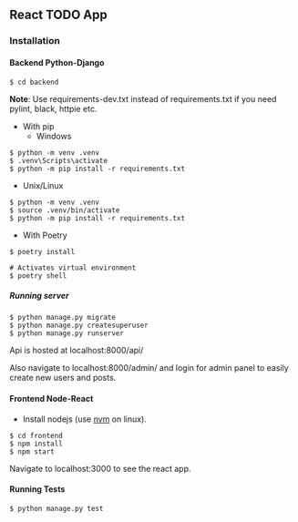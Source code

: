 ## React TODO App

### Installation

#### Backend Python-Django

```
$ cd backend
```

**Note**:
Use requirements-dev.txt instead of requirements.txt if you need pylint, black, httpie etc.


- With pip
  - Windows

```
$ python -m venv .venv
$ .venv\Scripts\activate
$ python -m pip install -r requirements.txt
```

  - Unix/Linux
```
$ python -m venv .venv
$ source .venv/bin/activate
$ python -m pip install -r requirements.txt
```

- With Poetry

```
$ poetry install 

# Activates virtual environment
$ poetry shell
```

##### Running server

```
$ python manage.py migrate
$ python manage.py createsuperuser
$ python manage.py runserver
```
Api is hosted at localhost:8000/api/

Also navigate to localhost:8000/admin/ and login for admin panel to easily create new users and posts.


#### Frontend Node-React
- Install nodejs (use [nvm](https://github.com/nvm-sh/nvm) on linux).

```
$ cd frontend
$ npm install
$ npm start
```

Navigate to localhost:3000 to see the react app.


#### Running Tests

```
$ python manage.py test
```
